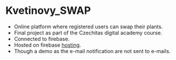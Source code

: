 # Kvetinovy_SWAP

- Online platform where registered users can swap their plants.
- Final project as part of the Czechitas digital academy course.
- Connected to firebase.
- Hosted on firebase [hosting](https://kvetinovy-swap.firebaseapp.com/).
- Though a demo as the e-mail notification are not sent to e-mails.

